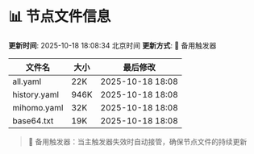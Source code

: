 # 📊 节点文件信息

**更新时间**: 2025-10-18 18:08:34 北京时间
**更新方式**: 🔄 备用触发器

| 文件名 | 大小 | 最后修改 |
|--------|------|----------|
| all.yaml | 22K | 2025-10-18 18:08 |
| history.yaml | 946K | 2025-10-18 18:08 |
| mihomo.yaml | 32K | 2025-10-18 18:08 |
| base64.txt | 19K | 2025-10-18 18:08 |

> 🔄 备用触发器：当主触发器失效时自动接管，确保节点文件的持续更新
